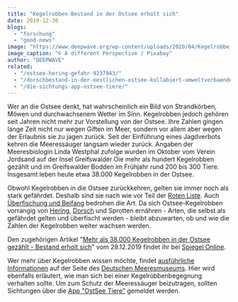 ```yaml
---
title: "Kegelrobben-Bestand in der Ostsee erholt sich"
date: 2019-12-30
blogs: 
  - "forschung"
  - "good-news"
image: "https://www.deepwave.org/wp-content/uploads/2020/04/Kegelrobbe_a_different_perspective_pixabay.jpg"
image_caption: "© A different Perspective / Pixabay"
author: "DEEPWAVE"
related: 
  - "/ostsee-hering-gefahr-9237943/"
  - "/dorschbestand-in-der-oestlichen-ostsee-kollabiert-umweltverbaende-fordern-sofortigen-fangstopp/"
  - "/die-sichtungs-app-ostsee-tiere/"
---
```


Wer an die Ostsee denkt, hat wahrscheinlich ein Bild von Strandkörben, Möwen und durchwachsenem Wetter im Sinn. Kegelrobben jedoch gehören seit Jahren nicht mehr zur Vorstellung von der Ostsee. Ihre Zahlen gingen lange Zeit nicht nur wegen Giften im Meer, sondern vor allem aber wegen der Erlaubnis sie zu jagen zurück. Seit der Einführung eines Jagdverbots kehren die Meeressäuger langsam wieder zurück. Angaben der Meeresbiologin Linda Westphal zufolge wurden im Oktober vom Verein Jordsand auf der Insel Greifswalder Oie mehr als hundert Kegelrobben gezählt und im Greifswalder Bodden im Frühjahr rund 200 bis 300 Tiere. Insgesamt leben heute etwa 38.000 Kegelrobben in der Ostsee.

Obwohl Kegelrobben in die Ostsee zurückkehren, gelten sie immer noch als stark gefährdet. Deshalb sind sie nach wie vor Teil der [Roten Liste](https://www.rote-liste-zentrum.de/de/Detailseite.html?species_id=831&q=Kegelrobbe). Auch [Überfischung und Beifang](https://www.deepwave.org/die-ozeane/ueberfischung/) bedrohen die Art. Da sich Ostsee-Kegelrobben vorrangig von [Hering](https://www.deepwave.org/ostsee-hering-gefahr-9237943/), [Dorsch](https://www.deepwave.org/dorschbestand-in-der-oestlichen-ostsee-kollabiert-umweltverbaende-fordern-sofortigen-fangstopp/) und Sprotten ernähren - Arten, die selbst als gefährdet gelten und überfischt werden - bleibt abzuwarten, ob und wie die Zahlen der Kegelrobben weiter wachsen werden.

Den zugehörigen Artikel "[Mehr als 38.000 Kegelrobben in der Ostsee gezählt - Bestand erholt sich](https://www.spiegel.de/wissenschaft/natur/kegelrobben-mehr-als-38-000-exemplare-leben-in-der-ostsee-a-1302982.html)" vom 28.12.2019 findet ihr bei [Spiegel Online](https://www.spiegel.de/).

Wer mehr über Kegelrobben wissen möchte, findet [ausführliche Informationen](https://www.deutsches-meeresmuseum.de/wissenschaft/infothek/artensteckbriefe/kegelrobben/?_ga=2.215388052.246014916.1596525781-336534314.1596525781&_gac=1.15934082.1596525781.EAIaIQobChMI9Jv__YGB6wIVmeR3Ch0kJgBiEAAYASAAEgKqDPD_BwE) auf der Seite des [Deutschen Meeresmuseums](https://www.deutsches-meeresmuseum.de/). Hier wird ebenfalls erläutert, wie man sich bei einer Kegelrobbenbegegnung verhalten sollte. Um zum Schutz der Meeressäuger beizutragen, sollten Sichtungen über die [App "OstSee Tiere"](https://www.deepwave.org/die-sichtungs-app-ostsee-tiere/) gemeldet werden.
